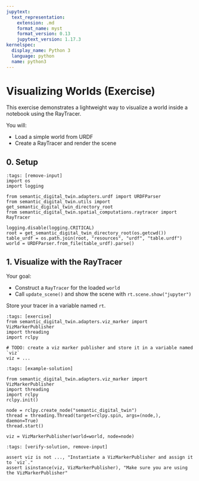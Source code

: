 ```yaml
---
jupytext:
  text_representation:
    extension: .md
    format_name: myst
    format_version: 0.13
    jupytext_version: 1.17.3
kernelspec:
  display_name: Python 3
  language: python
  name: python3
---
```


# Visualizing Worlds (Exercise)

This exercise demonstrates a lightweight way to visualize a world inside a notebook using the RayTracer.

You will:
- Load a simple world from URDF
- Create a RayTracer and render the scene

## 0. Setup

```{code-cell} ipython3
:tags: [remove-input]
import os
import logging

from semantic_digital_twin.adapters.urdf import URDFParser
from semantic_digital_twin.utils import get_semantic_digital_twin_directory_root
from semantic_digital_twin.spatial_computations.raytracer import RayTracer

logging.disable(logging.CRITICAL)
root = get_semantic_digital_twin_directory_root(os.getcwd())
table_urdf = os.path.join(root, "resources", "urdf", "table.urdf")
world = URDFParser.from_file(table_urdf).parse()
```

## 1. Visualize with the RayTracer
Your goal:
- Construct a `RayTracer` for the loaded `world`
- Call `update_scene()` and show the scene with `rt.scene.show("jupyter")`

Store your tracer in a variable named `rt`.

```{code-cell} ipython3
:tags: [exercise]
from semantic_digital_twin.adapters.viz_marker import VizMarkerPublisher
import threading
import rclpy

# TODO: create a viz marker publisher and store it in a variable named `viz`
viz = ...
```

```{code-cell} ipython3
:tags: [example-solution]

from semantic_digital_twin.adapters.viz_marker import VizMarkerPublisher
import threading
import rclpy
rclpy.init()

node = rclpy.create_node("semantic_digital_twin")
thread = threading.Thread(target=rclpy.spin, args=(node,), daemon=True)
thread.start()

viz = VizMarkerPublisher(world=world, node=node)
```

```{code-cell} ipython3
:tags: [verify-solution, remove-input]

assert viz is not ..., "Instantiate a VizMarkerPublisher and assign it to `viz`."
assert isinstance(viz, VizMarkerPublisher), "Make sure you are using the VizMarkerPublisher"
```
